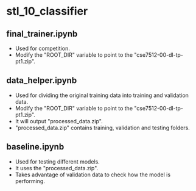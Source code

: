 # stl_10_classifier

## final_trainer.ipynb
- Used for competition.
- Modify the "ROOT_DIR" variable to point to the "cse7512-00-dl-tp-pt1.zip".

## data_helper.ipynb
- Used for dividing the original training data into training and validation data. 
- Modify the "ROOT_DIR" variable to point to the "cse7512-00-dl-tp-pt1.zip".
- It will output "processed_data.zip".
- "processed_data.zip" contains training, validation and testing folders.

## baseline.ipynb
- Used for testing different models.
- It uses the "processed_data.zip".
- Takes advantage of validation data to check how the model is performing.  
